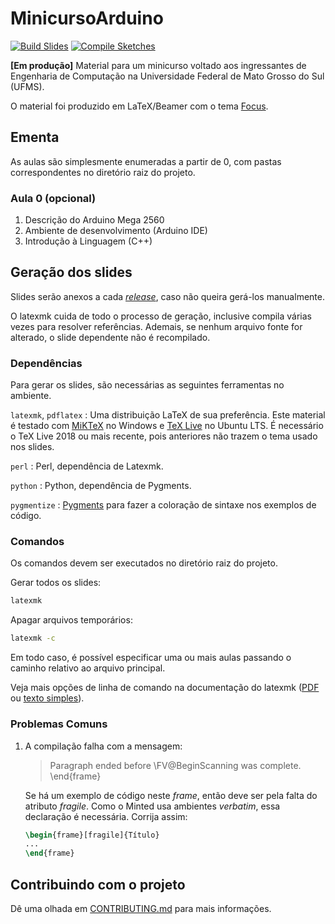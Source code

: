 # MinicursoArduino

[![Build Slides][gh-slides-badge]][gh-actions]
[![Compile Sketches][gh-sketches-badge]][gh-actions]

[gh-slides-badge]: https://github.com/guilhermgonzaga/MinicursoArduino/workflows/Build%20Slides/badge.svg
[gh-sketches-badge]: https://github.com/guilhermgonzaga/MinicursoArduino/workflows/Compile%20Sketches/badge.svg
[gh-actions]:     https://github.com/guilhermgonzaga/MinicursoArduino/actions


**[Em produção]** Material para um minicurso voltado aos ingressantes de Engenharia de Computação na Universidade Federal de Mato Grosso do Sul (UFMS).

O material foi produzido em LaTeX/Beamer com o tema [Focus](https://github.com/elauksap/focus-beamertheme).


## Ementa

As aulas são simplesmente enumeradas a partir de 0, com pastas correspondentes no diretório raiz do projeto.

### Aula 0 (opcional)

1. Descrição do Arduino Mega 2560
1. Ambiente de desenvolvimento (Arduino IDE)
1. Introdução à Linguagem (C++)


## Geração dos slides

Slides serão anexos a cada [*release*](https://github.com/guilhermgonzaga/MinicursoArduino/releases), caso não queira gerá-los manualmente.

O latexmk cuida de todo o processo de geração, inclusive compila várias vezes para resolver referências. Ademais, se nenhum arquivo fonte for alterado, o slide dependente não é recompilado.

### Dependências

Para gerar os slides, são necessárias as seguintes ferramentas no ambiente.

`latexmk`, `pdflatex`
: Uma distribuição LaTeX de sua preferência. Este material é testado com [MiKTeX](https://miktex.org/) no Windows e [TeX Live](https://www.tug.org/texlive/) no Ubuntu LTS. É necessário o TeX Live 2018 ou mais recente, pois anteriores não trazem o tema usado nos slides.

`perl`
: Perl, dependência de Latexmk.

`python`
: Python, dependência de Pygments.

`pygmentize`
: [Pygments](https://pygments.org/) para fazer a coloração de sintaxe nos exemplos de código.

### Comandos

Os comandos devem ser executados no diretório raiz do projeto.

Gerar todos os slides:

```sh
latexmk
```

Apagar arquivos temporários:

```sh
latexmk -c
```

Em todo caso, é possível especificar uma ou mais aulas passando o caminho relativo ao arquivo principal.

Veja mais opções de linha de comando na documentação do latexmk ([PDF](http://linorg.usp.br/CTAN/support/latexmk/latexmk.pdf) ou [texto simples](http://linorg.usp.br/CTAN/support/latexmk/latexmk.txt)).

### Problemas Comuns

1. A compilação falha com a mensagem:

	> Paragraph ended before \FV@BeginScanning was complete. \end{frame}

	Se há um exemplo de código neste *frame*, então deve ser pela falta do atributo *fragile*. Como o Minted usa ambientes *verbatim*, essa declaração é necessária. Corrija assim:

	```latex
	\begin{frame}[fragile]{Título}
	...
	\end{frame}
	```


## Contribuindo com o projeto

Dê uma olhada em [CONTRIBUTING.md](./CONTRIBUTING.md) para mais informações.
